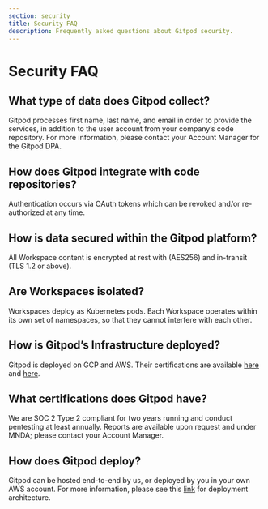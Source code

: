 ```yaml
---
section: security
title: Security FAQ
description: Frequently asked questions about Gitpod security.
---
```


# Security FAQ

## What type of data does Gitpod collect?

Gitpod processes first name, last name, and email in order to provide the services, in addition to the user account from your company’s code repository. For more information, please contact your Account Manager for the Gitpod DPA.

## How does Gitpod integrate with code repositories?

Authentication occurs via OAuth tokens which can be revoked and/or re-authorized at any time.

## How is data secured within the Gitpod platform?

All Workspace content is encrypted at rest with (AES256) and in-transit (TLS 1.2 or above).

## Are Workspaces isolated?

Workspaces deploy as Kubernetes pods. Each Workspace operates within its own set of namespaces, so that they cannot interfere with each other.

## How is Gitpod’s Infrastructure deployed?

Gitpod is deployed on GCP and AWS. Their certifications are available [here](https://cloud.google.com/security/compliance) and [here](https://aws.amazon.com/compliance/).

## What certifications does Gitpod have?

We are SOC 2 Type 2 compliant for two years running and conduct pentesting at least annually. Reports are available upon request and under MNDA; please contact your Account Manager.

## How does Gitpod deploy?

Gitpod can be hosted end-to-end by us, or deployed by you in your own AWS account. For more information, please see this [link](https://www.youtube.com/watch?v=iYLCHQgj0fE) for deployment architecture.
